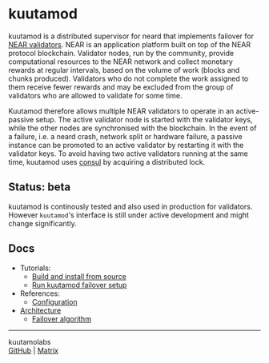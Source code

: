 # kuutamod

kuutamod is a distributed supervisor for neard that implements failover for
[NEAR validators](https://near.org/validators/). NEAR is an application
platform built on top of the NEAR protocol blockchain. Validator nodes, run by
the community, provide computational resources to the NEAR network and collect
monetary rewards at regular intervals, based on the volume of work (blocks and chunks
produced). Validators who do not complete the work assigned to them receive
fewer rewards and may be excluded from the group of validators who are allowed
to validate for some time.

Kuutamod therefore allows multiple NEAR validators to operate in an
active-passive setup. The active validator node is started with the validator
keys, while the other nodes are synchronised with the blockchain. In the event
of a failure, i.e. a neard crash, network split or hardware failure, a passive
instance can be promoted to an active validator by restarting it with the
validator keys. To avoid having two active validators running at the same time,
kuutamod uses [consul](https://www.consul.io/) by acquiring a distributed lock.

## Status: beta

kuutamod is continously tested and also used in production for validators.
However `kuutamod`'s interface is still under active development and might
change significantly.

## Docs

- Tutorials:
  - [Build and install from source](docs/build.md)
  - [Run kuutamod failover setup](docs/run.md)
  <!-- TODO - [Monitoring](docs/monitoring.md) -->
- References:
  - [Configuration](docs/configuration.md)
- [Architecture](docs/architecture.md)
  - [Failover algorithm](docs/failover-algorithm.md)

---
kuutamolabs  
[GitHub](https://github.com/kuutamolabs/kuutamod) | [Matrix](https://matrix.to/#/#kuutamo-chat:kuutamo.chat)
